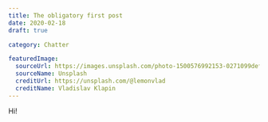 ```yaml
---
title: The obligatory first post
date: 2020-02-18
draft: true

category: Chatter

featuredImage:
  sourceUrl: https://images.unsplash.com/photo-1500576992153-0271099def59
  sourceName: Unsplash
  creditUrl: https://unsplash.com/@lemonvlad
  creditName: Vladislav Klapin
---
```


Hi!
